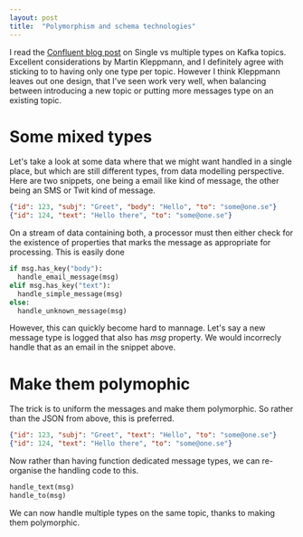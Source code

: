 ```yaml
---
layout: post
title:  "Polymorphism and schema technologies"
---
```


I read the [Confluent blog post] on Single vs multiple types on Kafka topics.
Excellent considerations by Martin Kleppmann, and I definitely agree with
sticking to to having only one type per topic. However I think Kleppmann leaves
out one design, that I've seen work very well, when balancing between
introducing a new topic or putting more messages type on an existing topic.

Some mixed types
=================
Let's take a look at some data where that we might want handled in a single
place, but which are still different types, from data modelling perspective.
Here are two
snippets, one being a email like kind of message, the other being an SMS
or Twit kind of message.

```json
{"id": 123, "subj": "Greet", "body": "Hello", "to": "some@one.se"}
{"id": 124, "text": "Hello there", "to": "some@one.se"}
```

On a stream of data containing both, a processor must then either check for the
existence of properties that marks the message as appropriate for processing.
This is easily done

```python
if msg.has_key("body"):
  handle_email_message(msg)
elif msg.has_key("text"):
  handle_simple_message(msg)
else:
  handle_unknown_message(msg)
```

However, this can quickly become hard to mannage. Let's say a new message type
is logged that also has _msg_ property. We would incorrecly handle that as an
email in the snippet above.

Make them polymophic
======================
The trick is to uniform the messages and make them polymorphic. So rather than
the JSON from above, this is preferred.

```json
{"id": 123, "subj": "Greet", "text": "Hello", "to": "some@one.se"}
{"id": 124, "text": "Hello there", "to": "some@one.se"}
```
Now rather than having function dedicated message types, we can re-organise the
handling code to this.

```python
handle_text(msg)
handle_to(msg)
```
We can now handle multiple types on the same topic, thanks to making them polymorphic.








[Confluent blog post]: http://bit.ly/ct-type-kafka-topic
